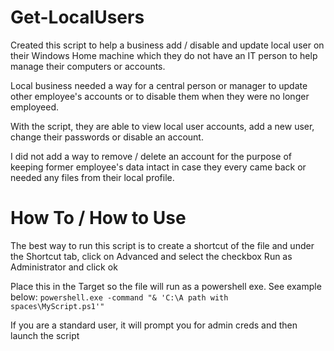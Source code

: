 # Get-LocalUsers

Created this script to help a business add / disable and update local user on their Windows Home machine which they do not have an IT person to help
manage their computers or accounts.

Local business needed a way for a central person or manager to update other employee's accounts or to disable them when they were no longer
employeed. 

With the script, they are able to view local user accounts, add a new user, change their passwords or disable an account.

I did not add a way to remove / delete an account for the purpose of keeping former employee's data intact in case they every came back or needed any files from 
their local profile.


# How To / How to Use

The best way to run this script is to create a shortcut of the file and under the Shortcut tab, click on Advanced
and select the checkbox Run as Administrator and click ok

Place this in the Target so the file will run as a powershell exe. See example below:
`powershell.exe -command "& 'C:\A path with spaces\MyScript.ps1'"`

If you are a standard user, it will prompt you for admin creds and then launch the script
